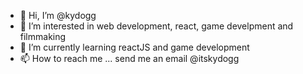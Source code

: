 - 👋 Hi, I’m @kydogg
- 👀 I’m interested in web development, react, game develpment and filmmaking 
- 🌱 I’m currently learning reactJS and game development
- 📫 How to reach me ... send me an email @itskydogg 

<!---
kydogg/kydogg is a ✨ special ✨ repository because its `README.md` (this file) appears on your GitHub profile.
You can click the Preview link to take a look at your changes.
--->
